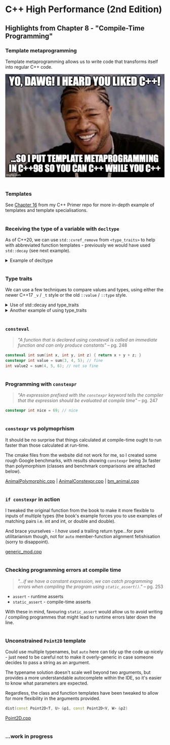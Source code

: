 # C++ High Performance (2nd Edition)

## Highlights from Chapter 8 - "Compile-Time Programming"

### Template metaprogramming
Template metaprogramming allows us to write code that transforms itself into regular C++ code.

![](metaprogramming.jpg)
#
### Templates
See [Chapter 16](https://github.com/ITHelpDec/CPP-Primer/tree/main/Chapter%2016%20-%20Templates%20and%20Generic%20Programming) from my C++ Primer repo for more in-depth example of templates and template specialisations.
#
### Receiving the type of a variable with `decltype`
As of C++20, we can use `std::cvref_remove` from `<type_traits>` to help with abbreviated function templates - previously we would have used `std::decay` (see next example).
<details>
<summary>Example of decltype</summary>

```cpp
#include <iostream>

// must be N then T; T then N will not compile
template <std::size_t N, typename T>
T const_pow_n(const T &t) {
    T result = 1;
    
    for (int i = 0; i != N; ++i) { result *= t; }
    
    return result;
}

auto pow_n(const auto &v, int n) {
    // decltype(v) product = 1;
    // will not compile, because it is a const& - we can use std::remove_cvref
    // Cannot assign to variable 'product' with const-qualified type 'decltype(v)' (aka 'const float &')
    typename std::remove_cvref<decltype(v)>::type product = 1;
    
    for (int i = 0; i != n; ++i) { product *= v; }
    return product;
}

// do it as a lambda instead with `typename T` - remember to change `auto` to `T`
auto pow_n_2 = [] <typename T> (const T &v, int n) {
    T product = 1;
    for (int i = 0; i != n; ++i) { product *= v; }
    return product;
};

int main()
{
    std::cout << const_pow_n<3>(3.0f) << '\n';
    
    std::cout << pow_n(3.0f, 3) << '\n';
    
    std::cout << pow_n_2(3.0f, 3) << '\n';
    
    return 0;
}
```
</details>

#
### Type traits
We can use a few techniques to compare values and types, using either the newer C++17 `_v` / `_t` style or the old `::value` / `::type` style.
<details>
<summary>Use of std::decay and type_traits</summary>

```cpp
#include <type_traits>
#include <iostream>

int main()
{
    int v = 1;
    
    // introduced as of C++20
    std::remove_cvref<decltype(v)>::type cvref_int = 2;
    
    // before this we would have used std::decay
    std::decay<decltype(v)>::type decay_int_old = 3;
    std::decay_t<decltype(v)> decay_int = 4;
    
    std::cout << "v:            " << v             << '\n';
    std::cout << "remove_cvref: " << cvref_int     << '\n';
    std::cout << "decay:        " << decay_int_old << '\n';
    std::cout << "decay_t:      " << decay_int     << '\n';
    
    return 0;
}
```
</details>
<details>
<summary>Another example of using type_traits</summary>

```cpp
#include <type_traits>
#include <iostream>

template <typename T>
int sign_func(T t) {
    if (std::is_unsigned_v<T>) { return 1; }
    return t < 0 ? -1 : 1;
}

template <typename T>
int sign_func_old(T t) {
    if (std::is_unsigned<T>::value) { return 1; }
    return t < 0 ? -1 : 1;
}

int main()
{
    std::cout << " 1: " << sign_func(1)  << ' ' << sign_func_old(1)  << '\n';
    std::cout << "-1: " << sign_func(-1) << ' ' << sign_func_old(-1) << '\n';
    std::cout << " 0: " << sign_func(0)  << ' ' << sign_func_old(0)  << '\n';
    std::cout << "-0: " << sign_func(-0) << ' ' << sign_func_old(-0) << '\n';
    
    return 0;
}
```
</details>

#
### `consteval`
> _"A function that is declared using consteval is called an immediate function and can only produce constants"_ – pg. 248

```cpp
consteval int sum(int x, int y, int z) { return x + y + z; }
constexpr int value = sum(3, 4, 5); // fine
int value2 = sum(4, 5, 6); // not so fine
```
#
### Programming with `constexpr`
> _"An expression prefixed with the `constexpr` keyword tells the compiler that the expression should be evaluated at compile time"_ – pg. 247

```cpp
constexpr int nice = 69; // nice
```
#
### `constexpr` vs polymoprhism
It should be no surprise that things calculated at compile-time ought to run faster than those calculated at run-time.

The cmake files from the website did not work for me, so I created some rough Google benchmarks, with results showing `constexpr` being 3x faster than polymorphism (classes and benchmark comparisons are atttached below).

[AnimalPolymorphic.cpp](AnimalPolymorphic.cpp) | [AnimalConstexpr.cpp](AnimalConstexpr.cpp) | [bm_animal.cpp](bm_animal.cpp)

#
### `if constexpr` in action
I tweaked the original function from the book to make it more flexible to inputs of multiple types (the book's example forces you to use examples of matching pairs i.e. int and int, or double and double).
    
And brace yourselves - I _have_ used a trailing return type...for pure utilitarianism though, not for `auto` member-function alignment fetishisation (sorry to disappoint).
    
[generic_mod.cpp](generic_mod.cpp)

#
### Checking programming errors at compile time
> _"...if we have a constant expression, we can catch programming errors when compiling the program using `static_assert()`."_ – pg. 253

* `assert` - runtime asserts
* `static_assert` - compile-time asserts

With these in mind, favouring `static_assert` would allow us to avoid writing / compiling programmes that might lead to runtime errors later down the line.
#
### Unconstrained `Point2D` template
Could use multiple typenames, but `auto` here can tidy up the code up nicely - just need to be careful not to make it overly-generic in case someone decides to pass a string as an argument.

The typename solution doesn't scale well beyond two arguments, but provides a more understandable autocomplete within the IDE, so it's easier to know what parameters are expected.

Regardless, the class and function templates have been tweaked to allow for more flexibility in the arguments provided.

```cpp
dist(const Point2D<T, U> &p1, const Point2D<V, W> &p2)
```
[Point2D.cpp](Point2D.cpp)
#
### ...work in progress
